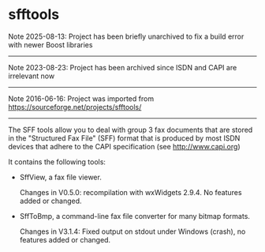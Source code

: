# sfftools

Note 2025-08-13: Project has been briefly unarchived to fix a build error with newer Boost libraries

***

Note 2023-08-23: Project has been archived since ISDN and CAPI are irrelevant now

***

Note 2016-06-16: Project was imported from https://sourceforge.net/projects/sfftools/

***

The SFF tools allow you to deal with group 3 fax documents that are stored in the "Structured Fax File" (SFF) format that is produced by most ISDN devices that adhere to the CAPI specification (see http://www.capi.org)

It contains the following tools:

* SffView, a fax file viewer. 
  
  Changes in V0.5.0: recompilation with wxWidgets 2.9.4. No features added or changed.

* SffToBmp, a command-line fax file converter for many bitmap formats. 
  
  Changes in V3.1.4: Fixed output on stdout under Windows (crash), no features added or changed.
